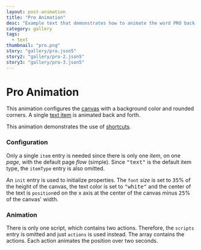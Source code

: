```yaml
---
layout: post-animation
title: "Pro Animation"
desc: "Example text that demonstrates how to animate the word PRO back and forth."
category: gallery
tags: 
  - text
thumbnail: "pro.png"
story: "gallery/pro.json5"
story2: "gallery/pro-2.json5"
story3: "gallery/pro-3.json5"
---
```

# Pro Animation

This animation configures the [canvas](/models/#canvas) with a background color and rounded corners.  A single [text item](/models/#text) is animated back and forth.

This animation demonstrates the use of [shortcuts](/concepts/#shortcuts).

### Configuration

Only a single <code>item</code> entry is needed since there is only one _item_, on one _page_, with the default page _flow_ (simple). Since <samp>"text"</samp> is the default item type, the <code>itemType</code> entry is also omitted.

An <code>init</code> entry is used to initialize properties. The <code>font</code> _size_ is set to <samp class="number">35</samp>% of the height of the canvas, the text color is set to <samp>"white"</samp> and the center of the text is <code>position</code>ed on the x axis at the center of the canvas minus <samp class="number">25</samp>% of the canvas' width.

### Animation

There is only one script, which contains two actions.  Therefore, the <code>scripts</code> entry is omitted and just <code>actions</code> is used instead. The array contains the actions. Each action animates the position over two seconds.
